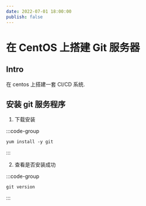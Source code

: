 ```yaml
---
date: 2022-07-01 18:00:00
publish: false
---
```


# 在 CentOS 上搭建 Git 服务器

## Intro

在 centos 上搭建一套 CI/CD 系统.

## 安装 git 服务程序

1. 下载安装

:::code-group

```shell
yum install -y git
```

:::

2. 查看是否安装成功

:::code-group

```shell
git version
```

:::
